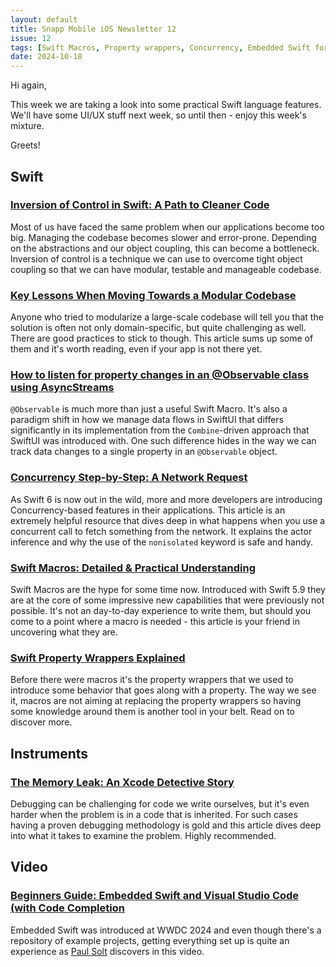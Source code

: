 ```yaml
---
layout: default
title: Snapp Mobile iOS Newsletter 12
issue: 12
tags: [Swift Macros, Property wrappers, Concurrency, Embedded Swift for beginners]
date: 2024-10-18
---
```


Hi again,

This week we are taking a look into some practical Swift language features. We'll have some UI/UX stuff next week, so until then - enjoy this week's mixture.

Greets!

## Swift

### [Inversion of Control in Swift: A Path to Cleaner Code](https://blog.stackademic.com/inversion-of-control-in-swift-a-path-to-cleaner-code-406e4f4361c3)

Most of us have faced the same problem when our applications become too big. Managing the codebase becomes slower and error-prone. Depending on the abstractions and our object coupling, this can become a bottleneck. Inversion of control is a technique we can use to overcome tight object coupling so that we can have modular, testable and manageable codebase.

### [Key Lessons When Moving Towards a Modular Codebase](https://www.mobilesystemdesign.com/blog/modular-lessons/)

Anyone who tried to modularize a large-scale codebase will tell you that the solution is often not only domain-specific, but quite challenging as well. There are good practices to stick to though. This article sums up some of them and it's worth reading, even if your app is not there yet.

### [How to listen for property changes in an @Observable class using AsyncStreams](https://www.polpiella.dev/observable-property-changes)

`@Observable` is much more than just a useful Swift Macro. It's also a paradigm shift in how we manage data flows in SwiftUI that differs significantly in its implementation from the `Combine`-driven approach that SwiftUI was introduced with. One such difference hides in the way we can track data changes to a single property in an `@Observable` object.

### [Concurrency Step-by-Step: A Network Request](https://www.massicotte.org/step-by-step-network-request)

As Swift 6 is now out in the wild, more and more developers are introducing Concurrency-based features in their applications. This article is an extremely helpful resource that dives deep in what happens when you use a concurrent call to fetch something from the network. It explains the actor inference and why the use of the `nonisolated` keyword is safe and handy.

### [Swift Macros: Detailed & Practical Understanding](https://medium.com/@canakyildz/swift-macros-detailed-practical-understanding-829d88d337fb)

Swift Macros are the hype for some time now. Introduced with Swift 5.9 they are at the core of some impressive new capabilities that were previously not possible. It's not an day-to-day experience to write them, but should you come to a point where a macro is needed - this article is your friend in uncovering what they are.

### [Swift Property Wrappers Explained](https://www.donnywals.com/swift-property-wrappers-explained/)

Before there were macros it's the property wrappers that we used to introduce some behavior that goes along with a property. The way we see it, macros are not aiming at replacing the property wrappers so having some knowledge around them is another tool in your belt. Read on to discover more.

## Instruments

### [The Memory Leak: An Xcode Detective Story](https://www.emergetools.com/blog/posts/the-memory-leak-an-xcode-detective-story)

Debugging can be challenging for code we write ourselves, but it's even harder when the problem is in a code that is inherited. For such cases having a proven debugging methodology is gold and this article dives deep into what it takes to examine the problem. Highly recommended.

## Video

### [Beginners Guide: Embedded Swift and Visual Studio Code (with Code Completion](https://youtu.be/l9nMkVZgFoI)

Embedded Swift was introduced at WWDC 2024 and even though there's a repository of example projects, getting everything set up is quite an experience as [Paul Solt](http://paulsolt.com) discovers in this video.
